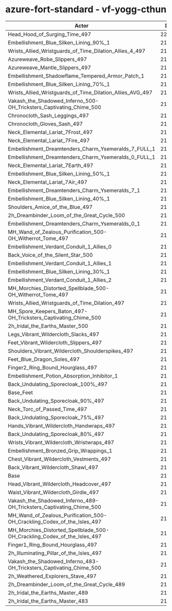 # azure-fort-standard - vf-yogg-cthun
| Actor | DPS | Increase |
|---|:---:|:---:|
|Head_Hood_of_Surging_Time_497|223630|3.88%|
|Embellishment_Blue_Silken_Lining_90%_1|218915|1.69%|
|Wrists_Allied_Wristguards_of_Time_Dilation_Allies_4_497|218710|1.59%|
|Azureweave_Robe_Slippers_497|218557|1.52%|
|Azureweave_Mantle_Slippers_497|218419|1.46%|
|Embellishment_Shadowflame_Tempered_Armor_Patch_1|218276|1.39%|
|Embellishment_Blue_Silken_Lining_70%_1|218106|1.31%|
|Wrists_Allied_Wristguards_of_Time_Dilation_Allies_AVG_497|218069|1.30%|
|Vakash_the_Shadowed_Inferno_500-OH_Tricksters_Captivating_Chime_500|218056|1.29%|
|Chronocloth_Sash_Leggings_497|218010|1.27%|
|Chronocloth_Gloves_Sash_497|217868|1.20%|
|Neck_Elemental_Lariat_7Frost_497|217676|1.11%|
|Neck_Elemental_Lariat_7Fire_497|217599|1.08%|
|Embellishment_Dreamtenders_Charm_Ysemeralds_7_FULL_1|217554|1.06%|
|Embellishment_Dreamtenders_Charm_Ysemeralds_0_FULL_1|217553|1.06%|
|Neck_Elemental_Lariat_7Earth_497|217366|0.97%|
|Embellishment_Blue_Silken_Lining_50%_1|217299|0.94%|
|Neck_Elemental_Lariat_7Air_497|217174|0.88%|
|Embellishment_Dreamtenders_Charm_Ysemeralds_7_1|217017|0.81%|
|Embellishment_Blue_Silken_Lining_40%_1|216978|0.79%|
|Shoulders_Amice_of_the_Blue_497|216950|0.78%|
|2h_Dreambinder_Loom_of_the_Great_Cycle_500|216819|0.72%|
|Embellishment_Dreamtenders_Charm_Ysemeralds_0_1|216724|0.67%|
|MH_Wand_of_Zealous_Purification_500-OH_Witherrot_Tome_497|216655|0.64%|
|Embellishment_Verdant_Conduit_1_Allies_0|216548|0.59%|
|Back_Voice_of_the_Silent_Star_500|216525|0.58%|
|Embellishment_Verdant_Conduit_1_Allies_1|216505|0.57%|
|Embellishment_Blue_Silken_Lining_30%_1|216494|0.56%|
|Embellishment_Verdant_Conduit_1_Allies_2|216482|0.56%|
|MH_Morchies_Distorted_Spellblade_500-OH_Witherrot_Tome_497|216458|0.55%|
|Wrists_Allied_Wristguards_of_Time_Dilation_497|216000|0.33%|
|MH_Spore_Keepers_Baton_497-OH_Tricksters_Captivating_Chime_500|215932|0.30%|
|2h_Iridal_the_Earths_Master_500|215834|0.26%|
|Legs_Vibrant_Wildercloth_Slacks_497|215781|0.23%|
|Feet_Vibrant_Wildercloth_Slippers_497|215723|0.21%|
|Shoulders_Vibrant_Wildercloth_Shoulderspikes_497|215712|0.20%|
|Feet_Blue_Dragon_Soles_497|215693|0.19%|
|Finger2_Ring_Bound_Hourglass_497|215681|0.19%|
|Embellishment_Potion_Absorption_Inhibitor_1|215653|0.17%|
|Back_Undulating_Sporecloak_100%_497|215596|0.15%|
|Base_Feet|215544|0.12%|
|Back_Undulating_Sporecloak_90%_497|215534|0.12%|
|Neck_Torc_of_Passed_Time_497|215468|0.09%|
|Back_Undulating_Sporecloak_75%_497|215459|0.08%|
|Hands_Vibrant_Wildercloth_Handwraps_497|215445|0.08%|
|Back_Undulating_Sporecloak_80%_497|215443|0.08%|
|Wrists_Vibrant_Wildercloth_Wristwraps_497|215440|0.07%|
|Embellishment_Bronzed_Grip_Wrappings_1|215400|0.06%|
|Chest_Vibrant_Wildercloth_Vestments_497|215375|0.04%|
|Back_Vibrant_Wildercloth_Shawl_497|215356|0.04%|
|Base|215279|0.00%|
|Head_Vibrant_Wildercloth_Headcover_497|215192|-0.04%|
|Waist_Vibrant_Wildercloth_Girdle_497|215146|-0.06%|
|Vakash_the_Shadowed_Inferno_489-OH_Tricksters_Captivating_Chime_500|215143|-0.06%|
|MH_Wand_of_Zealous_Purification_500-OH_Crackling_Codex_of_the_Isles_497|215067|-0.10%|
|MH_Morchies_Distorted_Spellblade_500-OH_Crackling_Codex_of_the_Isles_497|214884|-0.18%|
|Finger1_Ring_Bound_Hourglass_497|214372|-0.42%|
|2h_Illuminating_Pillar_of_the_Isles_497|214298|-0.46%|
|Vakash_the_Shadowed_Inferno_483-OH_Tricksters_Captivating_Chime_500|213717|-0.73%|
|2h_Weathered_Explorers_Stave_497|213286|-0.93%|
|2h_Dreambinder_Loom_of_the_Great_Cycle_489|212731|-1.18%|
|2h_Iridal_the_Earths_Master_489|212100|-1.48%|
|2h_Iridal_the_Earths_Master_483|210298|-2.31%|
